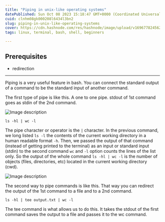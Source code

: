 ```yaml
---
title: "Piping in unix-like operating systems"
datePublished: Sun Oct 08 2023 15:18:47 GMT+0000 (Coordinated Universal Time)
cuid: clnhm08gk000208l6434l3bn2
slug: piping-in-unix-like-operating-systems
cover: https://cdn.hashnode.com/res/hashnode/image/upload/v1696778245620/922505bb-072f-43fd-b1af-968263284327.jpeg
tags: linux, terminal, bash, shell, beginners

---
```


## Prerequisites
- redirection

---

Piping is a very useful feature in bash. You can connect the standard output of a command to be the standard input of another command. 

The first type of pipe is like this. A one to one pipe. stdout of 1st command goes as stdin of the 2nd command.


![Image description](https://dev-to-uploads.s3.amazonaws.com/uploads/articles/zx9pm8a28n6z9230oh4a.png)



`ls -hl | wc -l`

The pipe character or operator is the `|` character. In the previous command, we long listed `ls -l` the contents of the current working directory in a human readable format `-h`. Then, we passed the output of that command (instead of getting printed to the terminal) as an input or standard input (stdin) to the second command `wc` and `-l` option counts the lines of the list only. So the output of the whole command `ls -hl | wc -l` is the number of objects (files, directories, etc) located in the current working directory (cwd).



![Image description](https://dev-to-uploads.s3.amazonaws.com/uploads/articles/i4a4jwmj496ukc7lxw9v.png)



The second way to pipe commands is like this. That way you can redirect the output of the 1st command to a file and to a 2nd command. 

`ls -hl | tee output.txt | wc -l`

The tee command is what allows us to do this. It takes the stdout of the first command saves the output to a file and passes it to the wc command.




